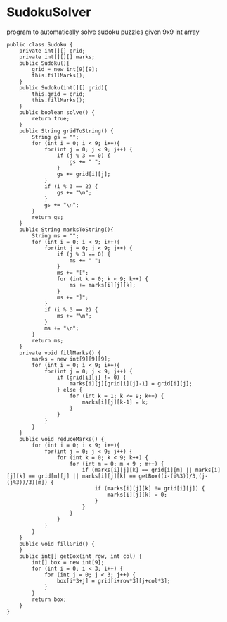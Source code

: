# SudokuSolver
program to automatically solve sudoku puzzles given 9x9 int array

    public class Sudoku {
        private int[][] grid;
        private int[][][] marks;
        public Sudoku(){
            grid = new int[9][9];
            this.fillMarks();
        }
        public Sudoku(int[][] grid){ 
            this.grid = grid;
            this.fillMarks();
        }
        public boolean solve() {
            return true;
        }
        public String gridToString() {
            String gs = "";
            for (int i = 0; i < 9; i++){
                for(int j = 0; j < 9; j++) {
                    if (j % 3 == 0) {
                        gs += " ";
                    }
                    gs += grid[i][j];
                }
                if (i % 3 == 2) {
                    gs += "\n";
                }
                gs += "\n";
            }
            return gs;
        }
        public String marksToString(){
            String ms = "";
            for (int i = 0; i < 9; i++){
                for(int j = 0; j < 9; j++) {
                    if (j % 3 == 0) {
                        ms += " ";
                    }
                    ms += "[";
                    for (int k = 0; k < 9; k++) {
                        ms += marks[i][j][k];
                    }
                    ms += "]";
                }
                if (i % 3 == 2) {
                    ms += "\n";
                }
                ms += "\n";
            }
            return ms;
        }
        private void fillMarks() {
            marks = new int[9][9][9];
            for (int i = 0; i < 9; i++){
                for(int j = 0; j < 9; j++) {
                    if (grid[i][j] != 0) {
                        marks[i][j][grid[i][j]-1] = grid[i][j];
                    } else {
                        for (int k = 1; k <= 9; k++) {
                            marks[i][j][k-1] = k;
                        }
                    }
                }
            }
        }
        public void reduceMarks() {
            for (int i = 0; i < 9; i++){
                for(int j = 0; j < 9; j++) {
                    for (int k = 0; k < 9; k++) {
                        for (int m = 0; m < 9 ; m++) {
                            if (marks[i][j][k] == grid[i][m] || marks[i][j][k] == grid[m][j] || marks[i][j][k] == getBox((i-(i%3))/3,(j-(j%3))/3)[m]) {
                                if (marks[i][j][k] != grid[i][j]) {
                                    marks[i][j][k] = 0;
                                }
                            }
                        }        
                    }
                }
            }
        }
        public void fillGrid() {
        }
        public int[] getBox(int row, int col) {
            int[] box = new int[9];
            for (int i = 0; i < 3; i++) {
                for (int j = 0; j < 3; j++) {
                    box[i*3+j] = grid[i+row*3][j+col*3];
                }
            }
            return box;
        }
    }
